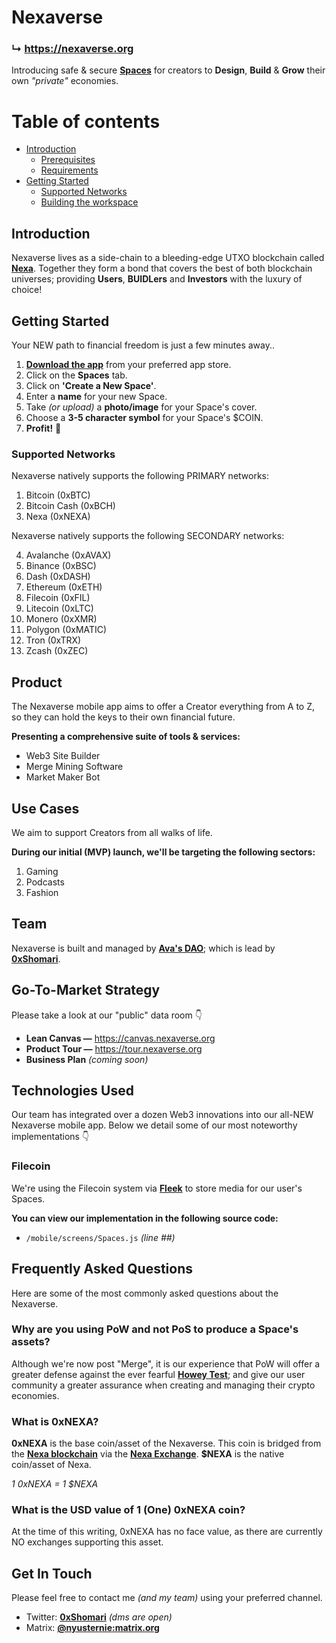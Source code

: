 # Nexaverse

### ↳ https://nexaverse.org

Introducing safe & secure [__Spaces__](http://docs.nexaverse.org/creators/spaces.html) for creators to __Design__, __Build__ & __Grow__ their own _"private"_ economies.

# Table of contents

- [Introduction](#introduction)
  - [Prerequisites](#prerequisites)
  - [Requirements](#requirements)
- [Getting Started](#getting-started)
  - [Supported Networks](#supported-networks)
  - [Building the workspace](#building-the-workspace)


## Introduction

Nexaverse lives as a side-chain to a bleeding-edge UTXO blockchain called [__Nexa__](https://www.nexa.org/). Together they form a bond that covers the best of both blockchain universes; providing __Users__, __BUIDLers__ and __Investors__ with the luxury of choice!


## Getting Started

Your NEW path to financial freedom is just a few minutes away..

1. [__Download the app__](https://nexaverse.org/download) from your preferred app store.
2. Click on the __Spaces__ tab.
3. Click on __'Create a New Space'__.
4. Enter a __name__ for your new Space.
5. Take _(or upload)_ a __photo/image__ for your Space's cover.
6. Choose a __3-5 character symbol__ for your Space's $COIN.
7. __Profit!__ 🤑

### Supported Networks

Nexaverse natively supports the following PRIMARY networks:

01. Bitcoin (0xBTC)
02. Bitcoin Cash (0xBCH)
03. Nexa (0xNEXA)

Nexaverse natively supports the following SECONDARY networks:

04. Avalanche (0xAVAX)
05. Binance (0xBSC)
06. Dash (0xDASH)
07. Ethereum (0xETH)
08. Filecoin (0xFIL)
09. Litecoin (0xLTC)
10. Monero (0xXMR)
11. Polygon (0xMATIC)
12. Tron (0xTRX)
13. Zcash (0xZEC)


## Product

The Nexaverse mobile app aims to offer a Creator everything from A to Z, so they can hold the keys to their own financial future.

__Presenting a comprehensive suite of tools & services:__

- Web3 Site Builder
- Merge Mining Software
- Market Maker Bot


## Use Cases

We aim to support Creators from all walks of life.

__During our initial (MVP) launch, we'll be targeting the following sectors:__

1. Gaming
2. Podcasts
3. Fashion


## Team

Nexaverse is built and managed by [__Ava's DAO__](https://avasdao.org); which is lead by [__0xShomari__](https://twitter.com/0xShomari).

## Go-To-Market Strategy

Please take a look at our "public" data room 👇

- __Lean Canvas —__ https://canvas.nexaverse.org
- __Product Tour —__ https://tour.nexaverse.org
- __Business Plan__ _(coming soon)_


## Technologies Used

Our team has integrated over a dozen Web3 innovations into our all-NEW Nexaverse mobile app. Below we detail some of our most noteworthy implementations 👇

### Filecoin

We're using the Filecoin system via [__Fleek__](https://fleek.co/) to store media for our user's Spaces.

__You can view our implementation in the following source code:__

- `/mobile/screens/Spaces.js` _(line ##)_

## Frequently Asked Questions

Here are some of the most commonly asked questions about the Nexaverse.

### Why are you using PoW and not PoS to produce a Space's assets?

Although we're now post "Merge", it is our experience that PoW will offer a greater defense against the ever fearful [__Howey Test__](https://www.investopedia.com/terms/h/howey-test.asp); and give our user community a greater assurance when creating and managing their crypto economies.

### What is 0xNEXA?

__0xNEXA__ is the base coin/asset of the Nexaverse. This coin is bridged from the [__Nexa blockchain__](https://www.nexa.org/) via the [__Nexa Exchange__](https://nexa.exchange). __$NEXA__ is the native coin/asset of Nexa.

_1 0xNEXA = 1 $NEXA_

### What is the USD value of 1 (One) 0xNEXA coin?

At the time of this writing, 0xNEXA has no face value, as there are currently NO exchanges supporting this asset.


## Get In Touch

Please feel free to contact me _(and my team)_ using your preferred channel.

- Twitter: [__0xShomari__](https://twitter.com/0xShomari) _(dms are open)_
- Matrix: [__@nyusternie:matrix.org__](https://matrix.to/#/@nyusternie:matrix.org)
